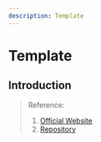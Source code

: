 ```yaml
---
description: Template
---
```


# Template

## Introduction



> Reference:
> 1. [Official Website]()
> 2. [Repository]()
